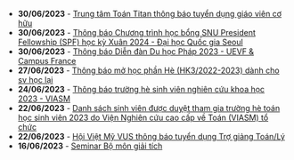  - **30/06/2023** - [Trung tâm Toán Titan thông báo tuyển dụng giáo viên cơ hữu](https://math.hcmus.edu.vn//tin-tức/tin-học-bổng-việc-làm/770-trung-tâm-toán-titan-thông-báo-tuyển-dụng-giáo-viên-cơ-hữu)
 - **30/06/2023** - [Thông báo Chương trình học bổng SNU President Fellowship (SPF) học kỳ Xuân 2024 - Đại học Quốc gia Seoul](https://math.hcmus.edu.vn//tin-tức/tin-học-bổng-việc-làm/769-thông-báo-chương-trình-học-bổng-snu-president-fellowship-spf-học-kỳ-xuân-2024-đại-học-quốc-gia-seoul)
 - **30/06/2023** - [Thông báo Diễn đàn Du học Pháp 2023 - UEVF & Campus France](https://math.hcmus.edu.vn//tin-tức/tin-học-bổng-việc-làm/768-thông-báo-diễn-đàn-du-học-pháp-2023-uevf-campus-france)
 - **27/06/2023** - [Thông báo mở học phần Hè (HK3/2022-2023) dành cho sv học lại](https://math.hcmus.edu.vn//tin-tức/tin-giáo-vụ/767-thông-báo-mở-học-phần-hè-hk3-2022-2023-dành-cho-sv-học-lại)
 - **24/06/2023** - [Thông báo trường hè sinh viên nghiên cứu khoa học 2023 - VIASM](https://math.hcmus.edu.vn//tin-tức/tin-nghiên-cứu/766-thông-báo-trường-hè-sinh-viên-nghiên-cứu-khoa-học-2023)
 - **22/06/2023** - [Danh sách sinh viên được duyệt tham gia trường hè toán học sinh viên 2023 do Viện Nghiên cứu cao cấp về Toán (VIASM) tổ chức](https://math.hcmus.edu.vn//tin-tức/tin-nghiên-cứu/764-danh-sách-sinh-viên-đăng-kí-tham-gia-trường-hè-toán-học-sinh-viên-2023)
 - **22/06/2023** - [Hội Việt Mỹ VUS thông báo tuyển dụng Trợ giảng Toán/Lý](https://math.hcmus.edu.vn//tin-tức/tin-học-bổng-việc-làm/763-hội-việt-mỹ-vus-thông-báo-tuyển-dụng-trợ-giảng-toán-lý)
 - **16/06/2023** - [Seminar Bộ môn giải tích](https://math.hcmus.edu.vn//tin-tức/tin-nghiên-cứu/765-seminar-bộ-môn-giải-tích-2)
